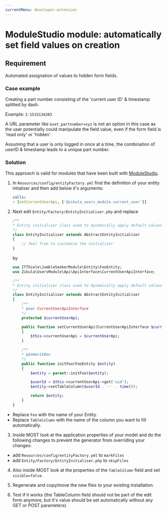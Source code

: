 ```yaml
---
currentMenu: developer-extension
---
```

# ModuleStudio module: automatically set field values on creation

## Requirement

Automated assignation of values to hidden form fields.

### Case example

Creating a part number consisting of the 'current user ID' & timestamp splitted by dash.

Example: `2-1533134203`

A URL parameter like `&set_partnumber=xyz` is not an option in this case as the user potentially could manipulate the field value, even if the form field is 'read only' or 'hidden'.

Assuming that a user is only logged in once at a time, the combination of userID & timestamp leads to a unique part number.

### Solution

This approach is valid for modules that have been built with [ModuleStudio](https://modulestudio.de/).

1. In `Resources/config/entityFactory.yml` find the definition of your entity intialiser and then add below it's arguments:

    ```yaml
    calls:
    - [setCurrentUserApi, ['@zikula_users_module.current_user']]
    ```

2. Next edit `Entity/Factory/EntityInitialiser.php` and replace

    ```php
    /**
    * Entity initialiser class used to dynamically apply default values to newly created entities.
    */
    class EntityInitialiser extends AbstractEntityInitialiser
    {
        // feel free to customise the initialiser
    }
    ```

    by

    ```php
    use ITThiele\JumbleSeekerModule\Entity\FooEntity;
    use Zikula\UsersModule\Api\ApiInterface\CurrentUserApiInterface;

    /**
    * Entity initialiser class used to dynamically apply default values to newly created entities.
    */
    class EntityInitialiser extends AbstractEntityInitialiser
    {
        /**
        * @var CurrentUserApiInterface
        */
        protected $currentUserApi;

        public function setCurrentUserApi(CurrentUserApiInterface $currentUserApi)
        {
            $this->currentUserApi = $currentUserApi;
        }

        /**
        * @inheritDoc
        */
        public function initFoo(FooEntity $entity)
        {
            $entity = parent::initFoo($entity);

            $userId = $this->currentUserApi->get('uid');
            $entity->setTableColumn($userId . '-' . time());

            return $entity;
        }
    }
    ```

  - Replace `Foo` with the name of your Entity.
  - Replace `TableColumn` with the name of the column you want to fill automatically.

3. Inside MOST look at the application properties of your model and do the following changes to prevent the generator from overriding your changes:

  - add `Resources/config/entityFactory.yml` to `markFiles`
  - add `Entity/Factory/EntityInitialiser.php` to `skipFiles`

4. Also inside MOST look at the properties of the `TableColumn` field and set `visible=false`.

5. Regenerate and copy/move the new files to your existing installation.

6. Test if it works (the TableColumn field should not be part of the edit form anymore, but it's value should be set automatically without any GET or POST parameters).
